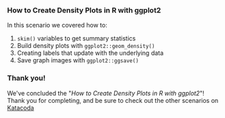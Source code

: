 ### How to Create Density Plots in R with ggplot2

In this scenario we covered how to:

1. `skim()` variables to get summary statistics
2. Build density plots with `ggplot2::geom_density()`  
3. Creating labels that update with the underlying data  
4. Save graph images with `ggplot2::ggsave()`

### Thank you!

We've concluded the "*How to Create Density Plots in R with ggplot2*"! Thank you for completing, and be sure to check out the other scenarios on [Katacoda](https://www.katacoda.com/)
